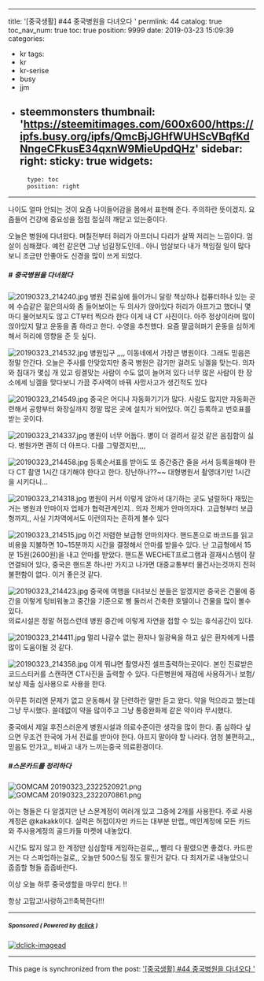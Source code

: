 
---
title: '[중국생활] #44 중국병원을 다녀오다 '
permlink: 44
catalog: true
toc_nav_num: true
toc: true
position: 9999
date: 2019-03-23 15:09:39
categories:
- kr
tags:
- kr
- kr-serise
- busy
- jjm
- steemmonsters
thumbnail: 'https://steemitimages.com/600x600/https://ipfs.busy.org/ipfs/QmcBjJGHfWUHScVBqfKdNngeCFkusE34qxnW9MieUpdQHz'
sidebar:
    right:
        sticky: true
widgets:
    -
        type: toc
        position: right
---




나이도 얼마 안되는 것이 요즘 나이들어감을 
몸에서 표현해 준다.  주의하란 뜻이겠지. 
요즘들어 건강에 중요성을 점점 절실히 깨닫고 있는중이다.

오늘은 병원에 다녀왔다.
며칠전부터 허리가 아프더니 다리가 살짝 저리는 느낌이다.
엄살이 심해졌다. 예전 같은면 그냥 넘길정도인데..
아니 엄살보다 내가 책임질 일이 많다 보니 조금만 
안좋아도 신경을 많이 쓰게 되었다. 

##### # 중국병원을 다녀왔다
![20190323_214240.jpg](https://steemitimages.com/600x600/https://ipfs.busy.org/ipfs/QmcBjJGHfWUHScVBqfKdNngeCFkusE34qxnW9MieUpdQHz)
병원 진료실에 들어가니 달랑 책상하나 컴퓨터하나 있는 
곳에 수습같은 젊은의사와 좀 들어보이는  두 의사가 앉아있다 
허리가 아프가고 했더니 몇마디 물어보지도 않고 CT부터 찍으라 한다
이게 내 CT 사진이다.  아주 정상이라며 많이 앉아있지 말고
운동을 좀 하라고 한다. 수영을 추천했다. 
요즘 팔굽혀펴기 운동을 심하게 해서 허리에 영향을 준 듯 싶다.

![20190323_214532.jpg](https://ipfs.busy.org/ipfs/QmZSdzw85MFpZHhUvDxF9XUQ8iGM3HnVFMyZDPwPGePqRC)
병원입구 ,,,, 이동네에서 가장큰 병원이다. 
그래도 믿음은 정말 안간다. 오늘은 주사를 안맞았지만
중국 병원은 감기만 걸려도 닝겔을 맞는다. 
의자와 침대가 몇십 개 있고 링겔맞는 사람이 수도 없이 늘어져 있다
너무 많은 사람이 한 장소에세 닝겔을 맞다보니 가끔 주사액이
바꿔 사망사고가 생긴적도 있다 

![20190323_214549.jpg](https://ipfs.busy.org/ipfs/QmeAB8VPbAuFMcUpTc6Z7TRqtCrfDQoxAr3RhZKuoGGjhA)
중국은 어디나 자동화기기가 많다.  사람도 많지만 자동화관련해서
공항부터 화장실까지 정말 많은 곳에 설치가 되어있다. 
여긴 등록하고 번호표를 받는 곳이다.

![20190323_214337.jpg](https://ipfs.busy.org/ipfs/Qme8fBYBSttaqpNqgNqzxGSeorH5QdQvDbCZcjxA5X2eCv)
병원이 너무 어둡다.  병이 더 걸려서 갈것 같은 음침함이 싫다.
병원가면 괜히 더 아프다.  다를 그렇겠지만,,,,

![20190323_214458.jpg](https://ipfs.busy.org/ipfs/QmQZnsWkkknDJiyYMM9GJrCeGdqTU5Uh6F9y98BzPCbTZ4)
등록순서표를 받아도  또 중간중간 줄을 서서 등록을해야 한다
CT 촬영 1시간 대기해야 한다고 한다.  장난하나??~~ 대형병원서
촬영대기만 1시간을 시키다니...

![20190323_214318.jpg](https://ipfs.busy.org/ipfs/QmTZdjvDSLcsBij5GxNMvd61FmEHKdRcimZTQzXH9BJQnR)
병원이 커서 이렇게 앉아서 대기하는 곳도 널럴하다
재밌는거는 병원과 안마이자 업체가 협력관계인지..
의자 전체가 안마의자다.  고급형부터 보급형까지,,
사실 기차역에서도 이런의자는 흔하게 볼수 있다

![20190323_214515.jpg](https://ipfs.busy.org/ipfs/QmQG6D7mwP9ur4pDgA4VNCLfSP85hBi3ga1XnWmJru5qx9)
이건 저렴한 보급형 안마의자다. 핸드폰으로 바코드를 읽고 
비용을 지불하면 10~15분까지 시간을 결정해서 안마를 받을수 있다.
난 고급형에서 15분 15원(2600원)을 내고 안마를 받았다. 
핸드폰 WECHET프로그램과  결재시스템이  잘 연결되어 있다, 
중국은 핸드폰 하나만 가지고 나가면 대중교통부터 물건사는것까지
전혀 불편함이 없다.  이거 좋은것 같다.

![20190323_214423.jpg](https://ipfs.busy.org/ipfs/QmYX3R9LA4tFah7ZzD8kyEjwQHG6ifpPaqtHbxc8nJkqrE)
중국에 여행을 다녀보신 분들은 알겠지만 중국은
건물에 중간을 이렇게 텅비워놓고  중간을 기준으로 삥 둘러서 
건축한 호텔이나 건물을 많이 볼수 있다.  
의료시설은 정말 허접스런데  병원 중간에 이렇게 
자연을 접할 수 있는 휴식공간이 있다. 

![20190323_214411.jpg](https://ipfs.busy.org/ipfs/QmWJAXAjmCwN935BiJQzmCDcczCjMy2qcgDbxdDVivBdJG)
멀리 나갈수 없는 환자나 일광욕을 하고 싶은 환자에게 
나름 많이 도움이될 것 같다.  

![20190323_214358.jpg](https://ipfs.busy.org/ipfs/QmPFSx6gb4pNH7aGqAwyR4DAmueiyB8znyeX29dtrCNNqk)
이게 뭐냐면   촬영사진 셀프출력하는곳이다. 
본인 진료받은 코드스티커를  스캔하면 CT사진을 출력할 수 있다. 
다른병원에 재검에  사용하거나 보험/보상 제출 심사용으로 사용을 한다.

아무튼 허리엔 문제가 없고 운동해서 잘 단련하란 말만 듣고 왔다.
약을 먹으라고 했는데 그냥 무시했다. 쓸데없이 약을 많이주고
그냥 통중완화제 같은 약이라 무시했다.  

중국에서 제일 후진스러운게 병원시설과 의료수준이란 
생각을 많이 한다. 좀 심하다 싶으면 무조건 한국에 가서
진료를 받아야 한다. 아프지 말아야 할 나라다. 
엄청 불편하고,, 믿음도 안가고,,   비싸고
내가 느끼는중국 의료환경이다. 

##### #스몬카드를 정리하다
![GOMCAM 20190323_2322520921.png](https://ipfs.busy.org/ipfs/QmYRxszCEwiYcTjBr7oCzXF2p9PFfymzP8NnAN5HA5zirb)
![GOMCAM 20190323_2322070861.png](https://ipfs.busy.org/ipfs/QmPrvJARRdG61VMgfqCRk2RNQfdTzhmRx1hLihfABFVQJK)

아는 형들은 다 알겠지만 난 스몬계정이 여러개 있고
그중에 2개를 사용한다. 
주로 사용계정은 @kakakk이다. 실력은 허접이자만  카드는 대부분 만랩,,
메인계정에 모든 카드와 주사용계정의 골드카들 마켓에 내놓았다.

시간도 많지 않고 한 계정만 심심할때 게임하는걸로,,, 
빨리 다 팔렸으면 좋겠다.  카드판거는 다 스파업하는걸로,,
오늘만 500스팀 정도 팔린거 같다. 
다 최저가로 내놓았으니 줍줍할 형들 줍줍바란다. 

이상 오늘 하루 중국생할을 마무리 한다. !!

항상 고맙고!사랑하고!!축복한다!!!




---

#####  <sub> **Sponsored ( Powered by [dclick](https://www.dclick.io) )** </sub>
[![dclick-imagead](https://s3.ap-northeast-2.amazonaws.com/dclick/image/dclick/1552477485946.png)](https://api.dclick.io/v1/c?x=eyJhbGciOiJIUzI1NiIsInR5cCI6IkpXVCJ9.eyJjIjoia2lidW1oIiwicyI6IjQ0IiwiYSI6WyJpLTE5NSJdLCJ1cmwiOiJodHRwczovL3d3dy5kY2xpY2suaW8vbW9uZXRpemUiLCJpYXQiOjE1NTMzNTM4NDUsImV4cCI6MTg2ODcxMzg0NX0.KxNABHgAQsQoPTu8GqkcQykEyvdcWOzrewAQ7COLfRk)

- - -

This page is synchronized from the post: ['[중국생활] #44 중국병원을 다녀오다 '](https://steemit.com/@kibumh/44)
